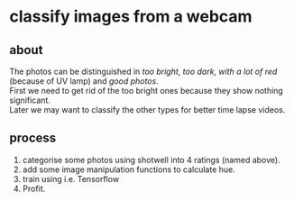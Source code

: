 # classify images from a webcam

## about

The photos can be distinguished in *too bright*, *too dark*, *with a lot of red* (because of UV lamp) and *good photos*.  
First we need to get rid of the too bright ones because they show nothing significant.  
Later we may want to classify the other types for better time lapse videos.

## process

1. categorise some photos using shotwell into 4 ratings (named above).
2. add some image manipulation functions to calculate hue.
3. train using i.e. Tensorflow
4. Profit.
